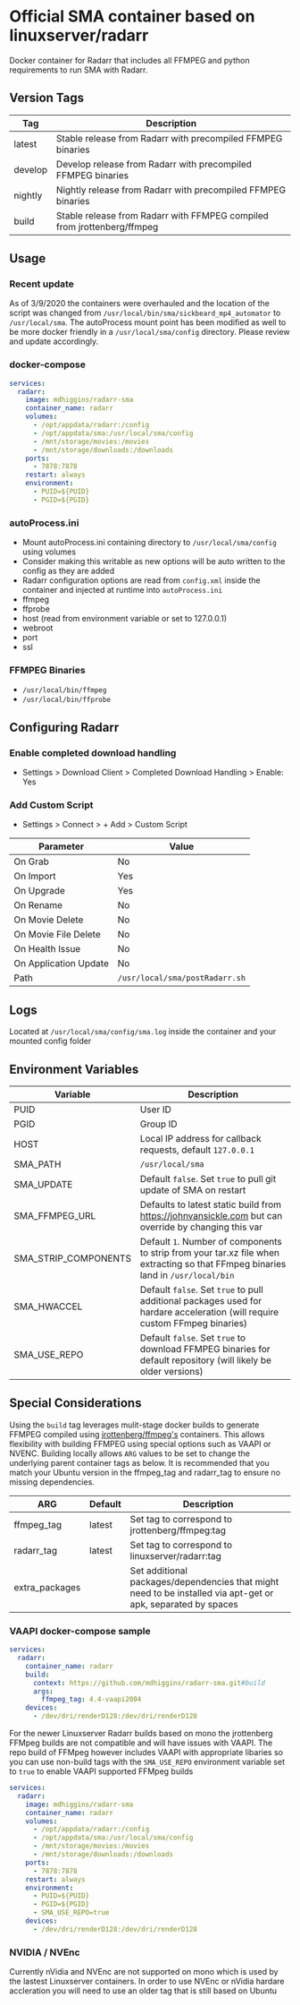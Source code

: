 # Official SMA container based on linuxserver/radarr
Docker container for Radarr that includes all FFMPEG and python requirements to run SMA with Radarr.

## Version Tags

|Tag|Description|
|---|---|
|latest|Stable release from Radarr with precompiled FFMPEG binaries|
|develop|Develop release from Radarr with precompiled FFMPEG binaries|
|nightly|Nightly release from Radarr with precompiled FFMPEG binaries|
|build|Stable release from Radarr with FFMPEG compiled from jrottenberg/ffmpeg|

## Usage

### Recent update
As of 3/9/2020 the containers were overhauled and the location of the script was changed from `/usr/local/bin/sma/sickbeard_mp4_automator` to `/usr/local/sma`. The autoProcess mount point has been modified as well to be more docker friendly in a `/usr/local/sma/config` directory. Please review and update accordingly.

### docker-compose
~~~yml
services:
  radarr:
    image: mdhiggins/radarr-sma
    container_name: radarr
    volumes:
      - /opt/appdata/radarr:/config
      - /opt/appdata/sma:/usr/local/sma/config
      - /mnt/storage/movies:/movies
      - /mnt/storage/downloads:/downloads
    ports:
      - 7878:7878
    restart: always
    environment:
      - PUID=${PUID}
      - PGID=${PGID}
~~~

### autoProcess.ini
- Mount autoProcess.ini containing directory to `/usr/local/sma/config` using volumes
 - Consider making this writable as new options will be auto written to the config as they are added
- Radarr configuration options are read from `config.xml` inside the container and injected at runtime into `autoProcess.ini`
 - ffmpeg
 - ffprobe
 - host (read from environment variable or set to 127.0.0.1)
 - webroot
 - port
 - ssl

### FFMPEG Binaries
- `/usr/local/bin/ffmpeg`
- `/usr/local/bin/ffprobe`

## Configuring Radarr

###  Enable completed download handling
- Settings > Download Client > Completed Download Handling > Enable: Yes

### Add Custom Script
- Settings > Connect > + Add > Custom Script

|Parameter|Value|
|---|---|
|On Grab| No|
|On Import| Yes|
|On Upgrade| Yes|
|On Rename| No|
|On Movie Delete| No|
|On Movie File Delete| No|
|On Health Issue| No|
|On Application Update| No|
|Path|`/usr/local/sma/postRadarr.sh`|

## Logs

Located at `/usr/local/sma/config/sma.log` inside the container and your mounted config folder

## Environment Variables

|Variable|Description|
|---|---|
|PUID|User ID|
|PGID|Group ID|
|HOST|Local IP address for callback requests, default `127.0.0.1`|
|SMA_PATH|`/usr/local/sma`|
|SMA_UPDATE|Default `false`. Set `true` to pull git update of SMA on restart|
|SMA_FFMPEG_URL|Defaults to latest static build from https://johnvansickle.com but can override by changing this var|
|SMA_STRIP_COMPONENTS|Default `1`. Number of components to strip from your tar.xz file when extracting so that FFmpeg binaries land in `/usr/local/bin`|
|SMA_HWACCEL|Default `false`. Set `true` to pull additional packages used for hardare acceleration (will require custom FFmpeg binaries)|
|SMA_USE_REPO|Default `false`. Set `true` to download FFMPEG binaries for default repository (will likely be older versions)|

## Special Considerations
Using the `build` tag leverages mulit-stage docker builds to generate FFMPEG compiled using [jrottenberg/ffmpeg's](https://hub.docker.com/r/jrottenberg/ffmpeg) containers. This allows flexibility with building FFMPEG using special options such as VAAPI or NVENC. Building locally allows `ARG` values to be set to change the underlying parent container tags as below. It is recommended that you match your Ubuntu version in the ffmpeg_tag and radarr_tag to ensure no missing dependencies.

|ARG|Default|Description|
|---|---|---|
|ffmpeg_tag|latest|Set tag to correspond to jrottenberg/ffmpeg:tag|
|radarr_tag|latest|Set tag to correspond to linuxserver/radarr:tag|
|extra_packages||Set additional packages/dependencies that might need to be installed via apt-get or apk, separated by spaces|

### VAAPI docker-compose sample
~~~yml
services:
  radarr:
    container_name: radarr
    build:
      context: https://github.com/mdhiggins/radarr-sma.git#build
      args:
        ffmpeg_tag: 4.4-vaapi2004
    devices:
      - /dev/dri/renderD128:/dev/dri/renderD128
~~~


For the newer Linuxserver Radarr builds based on mono the jrottenberg FFMpeg builds are not compatible and will have issues with VAAPI. The repo build of FFMpeg however includes VAAPI with appropriate libaries so you can use non-build tags with the `SMA_USE_REPO` environment variable set to `true` to enable VAAPI supported FFMpeg builds

~~~yml
services:
  radarr:
    image: mdhiggins/radarr-sma
    container_name: radarr
    volumes:
      - /opt/appdata/radarr:/config
      - /opt/appdata/sma:/usr/local/sma/config
      - /mnt/storage/movies:/movies
      - /mnt/storage/downloads:/downloads
    ports:
      - 7878:7878
    restart: always
    environment:
      - PUID=${PUID}
      - PGID=${PGID}
      - SMA_USE_REPO=true
    devices:
      - /dev/dri/renderD128:/dev/dri/renderD128
~~~

### NVIDIA / NVEnc
Currently nVidia and NVEnc are not supported on mono which is used by the lastest Linuxserver containers. In order to use NVEnc or nVidia hardare accleration you will need to use an older tag that is still based on Ubuntu

